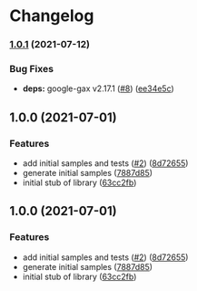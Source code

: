 # Changelog

### [1.0.1](https://www.github.com/googleapis/nodejs-resource-settings/compare/v1.0.0...v1.0.1) (2021-07-12)


### Bug Fixes

* **deps:** google-gax v2.17.1 ([#8](https://www.github.com/googleapis/nodejs-resource-settings/issues/8)) ([ee34e5c](https://www.github.com/googleapis/nodejs-resource-settings/commit/ee34e5c5377e5c1e974d067b88df0f64b6196808))

## 1.0.0 (2021-07-01)


### Features

* add initial samples and tests ([#2](https://www.github.com/googleapis/nodejs-resource-settings/issues/2)) ([8d72655](https://www.github.com/googleapis/nodejs-resource-settings/commit/8d7265520684d335c01db935de72bf3348ec7322))
* generate initial samples ([7887d85](https://www.github.com/googleapis/nodejs-resource-settings/commit/7887d85e49c244f83438d888c0ccf5965d8da59c))
* initial stub of library ([63cc2fb](https://www.github.com/googleapis/nodejs-resource-settings/commit/63cc2fbd286c95c59983903b99a7b006edd42cd2))

## 1.0.0 (2021-07-01)


### Features

* add initial samples and tests ([#2](https://www.github.com/googleapis/nodejs-resource-settings/issues/2)) ([8d72655](https://www.github.com/googleapis/nodejs-resource-settings/commit/8d7265520684d335c01db935de72bf3348ec7322))
* generate initial samples ([7887d85](https://www.github.com/googleapis/nodejs-resource-settings/commit/7887d85e49c244f83438d888c0ccf5965d8da59c))
* initial stub of library ([63cc2fb](https://www.github.com/googleapis/nodejs-resource-settings/commit/63cc2fbd286c95c59983903b99a7b006edd42cd2))
